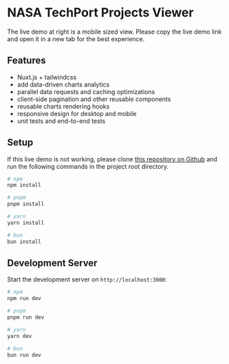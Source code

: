 # NASA TechPort Projects Viewer

The live demo at right is a mobile sized view. Please copy the live demo link and open it in a new tab for the best experience.

## Features

- Nuxt.js + tailwindcss
- add data-driven charts analytics
- parallel data requests and caching optimizations
- client-side pagination and other reusable components
- reusable charts rendering hooks
- responsive design for desktop and mobile
- unit tests and end-to-end tests

## Setup

If this live demo is not working, please clone [this repository on Github](https://github.com/loseway216/nasa-techport-app) and run the following commands in the project root directory.

```bash
# npm
npm install

# pnpm
pnpm install

# yarn
yarn install

# bun
bun install
```

## Development Server

Start the development server on `http://localhost:3000`:

```bash
# npm
npm run dev

# pnpm
pnpm run dev

# yarn
yarn dev

# bun
bun run dev
```
